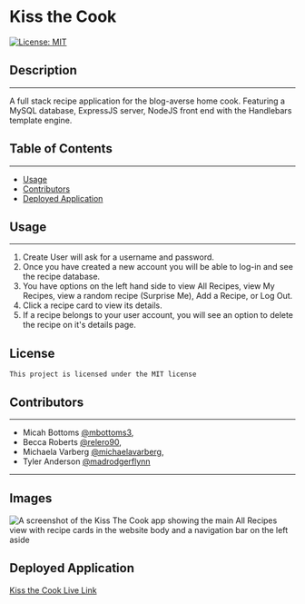 # Kiss the Cook

[![License: MIT](https://img.shields.io/badge/License-MIT-yellow.svg)](https://opensource.org/licenses/MIT)

## Description

---

A full stack recipe application for the blog-averse home cook. Featuring a MySQL database, ExpressJS server, NodeJS front end with the Handlebars template engine.

## Table of Contents

---

- [Usage](#usage)
- [Contributors](#contributors)
- [Deployed Application](#deployed-application)

## Usage

---

1. Create User will ask for a username and password.
1. Once you have created a new account you will be able to log-in and see the recipe database.
1. You have options on the left hand side to view All Recipes, view My Recipes, view a random recipe (Surprise Me), Add a Recipe, or Log Out.
1. Click a recipe card to view its details.
1. If a recipe belongs to your user account, you will see an option to delete the recipe on it's details page.

## License

    This project is licensed under the MIT license

## Contributors

---

- Micah Bottoms [@mbottoms3](https://github.com/mbottoms3),
- Becca Roberts [@relero90](https://github.com/relero90),
- Michaela Varberg [@michaelavarberg](https://github.com/michaelavarberg),
- Tyler Anderson [@madrodgerflynn](https://github.com/madrodgerflynn)

---

## Images

![A screenshot of the Kiss The Cook app showing the main All Recipes view with recipe cards in the website body and a navigation bar on the left aside](./public/images/screenshot.jpg)

## Deployed Application

[Kiss the Cook Live Link](https://kissthecook.herokuapp.com/)

